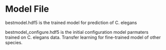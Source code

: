 # Model File

bestmodel.hdf5 is the trained model for prediction of C. elegans

bestmodel_configure.hdf5 is the initial configuration model parmaters trained 
on C. elegans data. Transfer learning for fine-trained model of other species.


